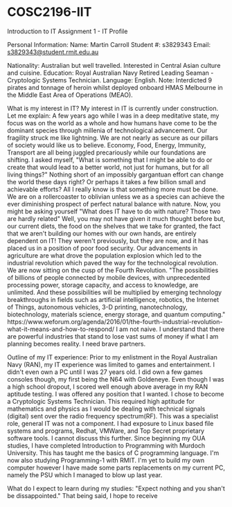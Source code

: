 # COSC2196-IIT
Introduction to IT
Assignment 1 - IT Profile

Personal Information:
Name: Martin Carroll
Student #: s3829343
Email: s3829343@student.rmit.edu.au

Nationality: Australian but well travelled. Interested in Central Asian culture and cuisine.
Education: Royal Australian Navy Retired Leading Seaman - Cryptologic Systems Technician. 
Language: English.
Note: Interdicted 9 pirates and tonnage of heroin whilst deployed onboard HMAS Melbourne in the Middle East Area of Operations (MEAO).

<Interest in IT>
What is my interest in IT?
  My interest in IT is currently under construction. 
  Let me explain: 
  A few years ago while I was in a deep meditative state, my focus was on the world as a whole and how humans have come to be the dominant species through millenia of technological advancement. Our fragility struck me like lightning. We are not nearly as secure as our pillars of society would like us to believe. Economy, Food, Energy, Immunity, Transport are all being juggled precariously while our foundations are shifting. 
  I asked myself, "What is something that I might be able to do or create that would lead to a better world, not just for humans, but for all living things?" Nothing short of an impossibly gargantuan effort can change the world these days right? Or perhaps it takes a few billion small and achievable efforts? All I really know is that something more must be done. We are on a rollercoaster to oblivian unless we as a species can achieve the ever diminishing prospect of perfect natural balance with nature.
  Now, you might be asking yourself "What does IT have to do with nature? Those two are hardly related" Well, you may not have given it much thought before but, our current diets, the food on the shelves that we take for granted, the fact that we aren't building our homes with our own hands, are entirely dependent on IT! They weren't previously, but they are now, and it has placed us in a position of poor food security. Our advancements in agriculture are what drove the population explosion which led to the industrial revolution which paved the way for the technological revolution. We are now sitting on the cusp of the Fourth Revolution. 
  "The possibilities of billions of people connected by mobile devices, with unprecedented processing power, storage capacity, and      access to knowledge, are unlimited. And these possibilities will be multiplied by emerging technology breakthroughs in fields such as artificial intelligence, robotics, the Internet of Things, autonomous vehicles, 3-D printing, nanotechnology, biotechnology, materials science, energy storage, and quantum computing."
  https://www.weforum.org/agenda/2016/01/the-fourth-industrial-revolution-what-it-means-and-how-to-respond/
  I am not naive. I understand that there are powerful industries that stand to lose vast sums of money if what I am planning becomes reality. I need brave partners.
  
Outline of my IT experience:
  Prior to my enlistment in the Royal Australian Navy (RAN), my IT experience was limited to games and entertainment. I didn't even own a PC until I was 27 years old. I did own a few games consoles though, my first being the N64 with Goldeneye.
  Even though I was a high school dropout, I scored well enough above average in my RAN aptitude testing. I was offered any position that I wanted. I chose to become a Cryptologic Systems Technician. This required high aptitude for mathematics and physics as I would be dealing with technical signals (digital) sent over the radio frequency spectrum(RF). This was a specialist role, general IT was not a component. I had exposure to Linux based file systems and programs, Redhat, VMWare, and Top Secret proprietary software tools. I cannot discuss this further. 
  Since beginning my OUA studies, I have completed Introduction to Programming with Murdoch University. This has taught me the basics of C programming language. I'm now also studying Programming-1 with RMIT.
  I'm yet to build my own computer however I have made some parts replacements on my current PC, namely the PSU which I managed to blow up last year. 
  
What do I expect to learn during my studies:
  "Expect nothing and you shan't be dissappointed." That being said, I hope to receive 
